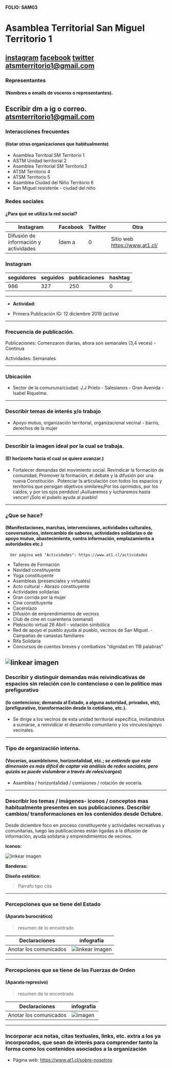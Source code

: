 #### FOLIO: SAM03
# Asamblea Territorial San Miguel Territorio 1

[instagram](https://www.instagram.com/atsmterritorio1/)
[facebook](https://www.facebook.com/atsmterritorio1)
[twitter]()
<atsmterritorio1@gmail.com>
---

### Representantes
#### (Nombres o emails de voceros o representantes).
Escribir dm a ig o correo. atsmterritorio1@gmail.com
---
### Interacciones frecuentes
#### (listar otras organizaciones que habitualmente)
* Asamblea Territoal SM Territorio 1
* ASTM Unidad territorial 2
* Asamblea Territorial SM Territorio3
* ATSM Territorio 4
* ATSM Territorio 5
* Asamblea Ciudad del Niño Territorio 6
* San Miguel resistente - ciudad del niño


### Redes sociales
#### ¿Para qué se utiliza la red social?
| Instagram | Facebook | Twitter | Otra 
|---|---|---|---|
|Difusión de información y actividades|Ídem a |0| Sitio web https://www.at1.cl/|

### **Instagram**
| seguidores | seguidos | publicaciones | hashtag 
|---|---|---|---|
|986|327|250| 0

---

* **Actividad:**   

* Primera Publicación IG: 12 diciembre 2019 (activa)

---
### Frecuencia de publicación.

Publicaciones: Comenzaron diarias, ahora son semanales (3,4 veces) - Continua

Actividades: Semanales 

---
### Ubicación
* Sector de la comununa/ciudad: J.J Prieto - Salesianos - Gran Avenida - Isabel Riquelme. 

---
### Describir temas de interés y/o trabajo
* Apoyo mutuo, organización territorial, organizacional vecinal - barrio, derechos de la mujer

---
### Describir la imagen ideal por la cual se trabaja.
#### (El horizonte hacia el cual se quiere avanzar.)
* Fortalecer demandas del movimiento social. Revindicar la formación de comunidad, Promover la formación, el debate y la difusión por una nueva Constitución . Potenciar la articulación con todos los espacios  y territorios que persigan objetivos similares¡Por los oprimidos, por los caídos, y por los ojos perdidos! ¡Aulluaremos y lucharemos hasta vencer!  ¡Solo el pubelo ayuda al pueblo!
---
### ¿Que se hace?
#### (Manifestaciones, marchas, intervenciones, actividades culturales, conversatorios, intercambio de saberes, actividades solidarias o de apoyo mutuo, abastecimiento, contra información, emplazamiento a autoridades etc.)
      Ver página web "Actividades": https://www.at1.cl/actividades
* Talleres de Formación 
* Navidad constituyente
* Yoga constituyente 
* Asambleas (presenciales y virtuales)
* Acto cultural - Abrazo constituyente
* Actividades solidarias 
* Gran corrida por la mujer 
* Cine constituyente 
* Cacerolazo 
* Difusión de emprendimientos de vecinxs
* Club de cine en cuarentena (semanal)
* Plebiscito virtual 26 Abril - votación simbólica 
* Red de apoyo el pueblo ayuda al pueblo, vecinos de San Miguel. - Campañas de canastas familiares 
* Rifa Solidaria 
* Concursos de cuentos breves y combativos "dignidad en 118 palabras" 


![linkear imagen](combativo.png)
---
### Describir y distinguir demandas más reivindicativas de espacios sin relación con lo contencioso o con lo político mas prefigurativo
#### (lo contencioso; demanda al Estado, a alguna autoridad, privados, etc), (prefigurativo, transformación desde lo cotidiano, etc.).
* Se dirige a los vecinos de esta unidad territorial específica, invitandolos a sumarse, a reinvidicar el desarrollo comunitario y los vinculos/apoyo vecinales. 
---
### Tipo de organización interna.
#### (Vocerías, asambleísmo, horizontalidad, etc.; *se entiende que esta dimensión es más difícil de captar vía análisis de redes sociales, pero quizás se puede vislumbrar a través de roles/cargos*)
* Asamblea / horizontalidad / comisiones / rotación de vocería. 

---
### Describir los temas / imágenes- iconos / conceptos mas habitualmente presentes en sus publicaciones. Describir cambios/ transformaciones en los contenidos desde Octubre.
Desde diciembre foco en proceso constituyente y actividades recreativas y comunitarias, luego las publicaciones están ligadas a la difusión de información, ayuda solidaria y emprendimientos de vecinos. 

**Iconos:**


![linkear imagen](atm1.png) 

**Banderas:**

**Diseño estético:**

> Párrafo tipo cita 

---
### Percepciones que se tiene del Estado
#### (Aparato burocrático)
> resumen de lo encontrado

| Declaraciones | infografía | 
|---|---|
|Anotar los comunicados | ![linkear imagen]() |

---
### Percepciones que se tiene de las Fuerzas de Orden
#### (Aparato represivo)
> resumen de lo encontrado

| Declaraciones | infografía | 
|---|---|
|Anotar los comunicados | ![imagen]() |


---
### Incorporar aca notas, citas textuales, links, etc. extra a los ya incorporados, que sean de interés para comprender tanto la forma como los contenidos asociados a la organización
* Página web: https://www.at1.cl/sobre-nosotros
